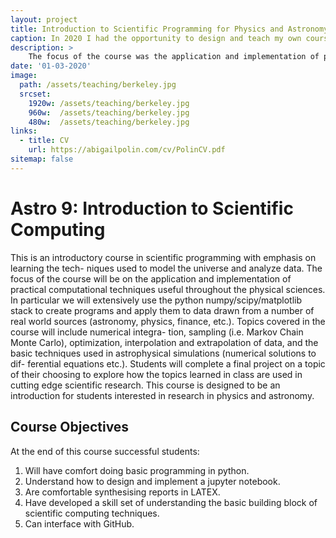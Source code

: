 ```yaml
---
layout: project
title: Introduction to Scientific Programming for Physics and Astronomy
caption: In 2020 I had the opportunity to design and teach my own course at UC Berkeley, Astro 9: Introduction to Scientific Computing for Physics and Astronomy. I intended this course to fill a gap in the undergraduate curriculum where no computing course was required for the undergraduate astronomy majors. The focus of the course was the application and implementation of practical computational techniques. 
description: >
    The focus of the course was the application and implementation of practical computational techniques. My goal was that students leave with the computational fluency needed to participate in scientific research at the level of an undergraduate, e.g. at an NSF REU. Below is a description of my course and sylllabus if you are interested in staring such a course at your institution and would like to see more of my materials, please shoot me an email.
date: '01-03-2020'
image: 
  path: /assets/teaching/berkeley.jpg
  srcset: 
    1920w: /assets/teaching/berkeley.jpg
    960w:  /assets/teaching/berkeley.jpg
    480w:  /assets/teaching/berkeley.jpg
links:   
  - title: CV
    url: https://abigailpolin.com/cv/PolinCV.pdf
sitemap: false
---
```

# Astro 9: Introduction to Scientific Computing

This is an introductory course in scientific programming with emphasis on learning the tech- niques used to model the universe and analyze data. The focus of the course will be on the application and implementation of practical computational techniques useful throughout the physical sciences. In particular we will extensively use the python numpy/scipy/matplotlib stack to create programs and apply them to data drawn from a number of real world sources (astronomy, physics, finance, etc.). Topics covered in the course will include numerical integra- tion, sampling (i.e. Markov Chain Monte Carlo), optimization, interpolation and extrapolation of data, and the basic techniques used in astrophysical simulations (numerical solutions to dif- ferential equations etc.). Students will complete a final project on a topic of their choosing to explore how the topics learned in class are used in cutting edge scientific research. This course is designed to be an introduction for students interested in research in physics and astronomy.

## Course Objectives
At the end of this course successful students:
1. Will have comfort doing basic programming in python.
2. Understand how to design and implement a jupyter notebook.
3. Are comfortable synthesising reports in LATEX.
4. Have developed a skill set of understanding the basic building block of scientific computing techniques.
5. Can interface with GitHub.

